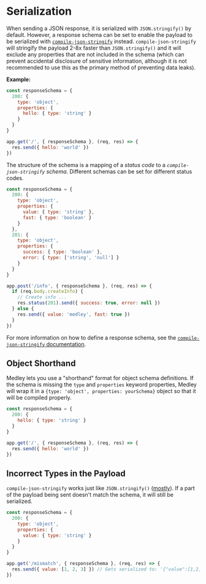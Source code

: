 # Serialization

When sending a JSON response, it is serialized with `JSON.stringify()` by default. However, a response schema can be set to enable the payload to be serialized with [`compile-json-stringify`](https://www.npmjs.com/package/compile-json-stringify) instead. `compile-json-stringify` will stringify the payload 2-8x faster than `JSON.stringify()` and it will exclude any properties that are not included in the schema (which can prevent accidental disclosure of sensitive information, although it is not recommended to use this as the primary method of preventing data leaks).

**Example:**

```js
const responseSchema = {
  200: {
    type: 'object',
    properties: {
      hello: { type: 'string' }
    }
  }
}

app.get('/', { responseSchema }, (req, res) => {
  res.send({ hello: 'world' })
})
```

The structure of the schema is a mapping of a *status code* to a *`compile-json-stringify` schema*. Different schemas can be set for different status codes.

```js
const responseSchema = {
  200: {
    type: 'object',
    properties: {
      value: { type: 'string' },
      fast: { type: 'boolean' }
    }
  },
  201: {
    type: 'object',
    properties: {
      success: { type: 'boolean' },
      error: { type: ['string', 'null'] }
    }
  }
}

app.post('/info', { responseSchema }, (req, res) => {
  if (req.body.createInfo) {
    // Create info ...
    res.status(201).send({ success: true, error: null })
  } else {
    res.send({ value: 'medley', fast: true })
  }
})
```

For more information on how to define a response schema, see the [`compile-json-stringify` documentation](https://github.com/nwoltman/compile-json-stringify).

## Object Shorthand

Medley lets you use a "shorthand" format for object schema definitions. If the schema is missing the `type` and `properties` keyword properties, Medley will wrap it in a `{type: 'object', properties: yourSchema}` object so that it will be compiled properly.

```js
const responseSchema = {
  200: {
    hello: { type: 'string' }
  }
}

app.get('/', { responseSchema }, (req, res) => {
  res.send({ hello: 'world' })
})
```

## Incorrect Types in the Payload

`compile-json-stringify` works just like `JSON.stringify()` ([mostly](https://github.com/nwoltman/compile-json-stringify#differences-from-jsonstringify)). If a part of the payload being sent doesn't match the schema, it will still be serialized.

```js
const responseSchema = {
  200: {
    type: 'object',
    properties: {
      value: { type: 'string' }
    }
  }
}

app.get('/mismatch', { responseSchema }, (req, res) => {
  res.send({ value: [1, 2, 3] }) // Gets serialized to: '{"value":[1,2,3]}'
})
```
